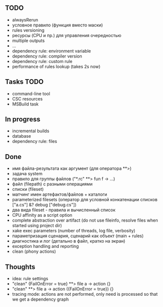 ﻿## TODO
  * alwaysRerun
  * условное правило (функция вместо маски)
  * rules versioning
  * ресурсы (CPU и пр.) для управления очередностью
  * multiple outputs
  * ...
  * dependency rule: environment variable
  * dependency rule: compiler version
  * dependency rule: custom rule
  * performance of rules lookup (takes 2s now)

## Tasks TODO
  * command-line tool
  * CSC resources
  * MSBuild task


## In progress
  * incremental builds
   * database
   * dependency rule: files

## Done
 * имя файла-результата как аргумент (для оператора **>)
 * задача system
 * правило для группы файлов ("\*.rc" \*\*> fun f -> ...)
 * файл (filepath) с разными операциями
 * списки (fileset)
 * матчинг имен артефактов/файлов + каталоги
 * parameterized filesets (оператор для условной конкатенации списков ["a.cs"] &? debug ["debug.cs"])
 * два вида fileset - правила и вычисленный список
 * CPU affinity as a script option
 * complete abstraction over artifact (do not use fileinfo, resolve files when started using project dir)
 * xake exec parameters (number of threads, log file, verbosity)
 * параметризация сценария, сценарий как объект (main + rules)
 * диагностика и лог (детально в файл, кратко на экран)
 * exception handling and reporting
 * clean (phony actions)

## Thoughts
 * idea: rule settings
  * "clean" {FailOnError = true} \*\*> file a -> action {}
  * "clean" \*\*> file a -> action ({FailOnError = true}) {}
 * tracing mode: actions are not performed, only need is processed so that we get a dependency graph